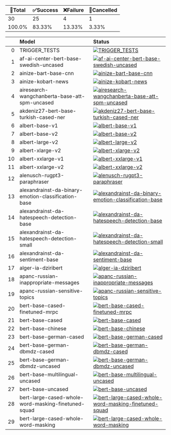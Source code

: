 🚀Total|✅Success|❌Failure|🚫Cancelled|
-----|-------|-------|-------|
30|25|4|1|
100.0%|83.33%|13.33%|3.33%|

|    | Model                                               | Status                                                                                                                                                                                                                                                                                                                                       |
|---:|:----------------------------------------------------|:---------------------------------------------------------------------------------------------------------------------------------------------------------------------------------------------------------------------------------------------------------------------------------------------------------------------------------------------|
|  0 | TRIGGER_TESTS                                       | [![TRIGGER_TESTS](https://api.github.com/Konjarla-Vindya/son-azureml-oss-models/actions/workflows/TRIGGER_TESTS/badge.svg)](https://api.github.com/Konjarla-Vindya/son-azureml-oss-models/actions/workflows/TRIGGER_TESTS)                                                                                                                   |
|  1 | af-ai-center-bert-base-swedish-uncased              | [![af-ai-center-bert-base-swedish-uncased](https://api.github.com/Konjarla-Vindya/son-azureml-oss-models/actions/workflows/af-ai-center-bert-base-swedish-uncased/badge.svg)](https://api.github.com/Konjarla-Vindya/son-azureml-oss-models/actions/workflows/af-ai-center-bert-base-swedish-uncased)                                        |
|  2 | ainize-bart-base-cnn                                | [![ainize-bart-base-cnn](https://api.github.com/Konjarla-Vindya/son-azureml-oss-models/actions/workflows/ainize-bart-base-cnn/badge.svg)](https://api.github.com/Konjarla-Vindya/son-azureml-oss-models/actions/workflows/ainize-bart-base-cnn)                                                                                              |
|  3 | ainize-kobart-news                                  | [![ainize-kobart-news](https://api.github.com/Konjarla-Vindya/son-azureml-oss-models/actions/workflows/ainize-kobart-news/badge.svg)](https://api.github.com/Konjarla-Vindya/son-azureml-oss-models/actions/workflows/ainize-kobart-news)                                                                                                    |
|  4 | airesearch-wangchanberta-base-att-spm-uncased       | [![airesearch-wangchanberta-base-att-spm-uncased](https://api.github.com/Konjarla-Vindya/son-azureml-oss-models/actions/workflows/airesearch-wangchanberta-base-att-spm-uncased/badge.svg)](https://api.github.com/Konjarla-Vindya/son-azureml-oss-models/actions/workflows/airesearch-wangchanberta-base-att-spm-uncased)                   |
|  5 | akdeniz27-bert-base-turkish-cased-ner               | [![akdeniz27-bert-base-turkish-cased-ner](https://api.github.com/Konjarla-Vindya/son-azureml-oss-models/actions/workflows/akdeniz27-bert-base-turkish-cased-ner/badge.svg)](https://api.github.com/Konjarla-Vindya/son-azureml-oss-models/actions/workflows/akdeniz27-bert-base-turkish-cased-ner)                                           |
|  6 | albert-base-v1                                      | [![albert-base-v1](https://api.github.com/Konjarla-Vindya/son-azureml-oss-models/actions/workflows/albert-base-v1/badge.svg)](https://api.github.com/Konjarla-Vindya/son-azureml-oss-models/actions/workflows/albert-base-v1)                                                                                                                |
|  7 | albert-base-v2                                      | [![albert-base-v2](https://api.github.com/Konjarla-Vindya/son-azureml-oss-models/actions/workflows/albert-base-v2/badge.svg)](https://api.github.com/Konjarla-Vindya/son-azureml-oss-models/actions/workflows/albert-base-v2)                                                                                                                |
|  8 | albert-large-v2                                     | [![albert-large-v2](https://api.github.com/Konjarla-Vindya/son-azureml-oss-models/actions/workflows/albert-large-v2/badge.svg)](https://api.github.com/Konjarla-Vindya/son-azureml-oss-models/actions/workflows/albert-large-v2)                                                                                                             |
|  9 | albert-xlarge-v2                                    | [![albert-xlarge-v2](https://api.github.com/Konjarla-Vindya/son-azureml-oss-models/actions/workflows/albert-xlarge-v2/badge.svg)](https://api.github.com/Konjarla-Vindya/son-azureml-oss-models/actions/workflows/albert-xlarge-v2)                                                                                                          |
| 10 | albert-xxlarge-v1                                   | [![albert-xxlarge-v1](https://api.github.com/Konjarla-Vindya/son-azureml-oss-models/actions/workflows/albert-xxlarge-v1/badge.svg)](https://api.github.com/Konjarla-Vindya/son-azureml-oss-models/actions/workflows/albert-xxlarge-v1)                                                                                                       |
| 11 | albert-xxlarge-v2                                   | [![albert-xxlarge-v2](https://api.github.com/Konjarla-Vindya/son-azureml-oss-models/actions/workflows/albert-xxlarge-v2/badge.svg)](https://api.github.com/Konjarla-Vindya/son-azureml-oss-models/actions/workflows/albert-xxlarge-v2)                                                                                                       |
| 12 | alenusch-rugpt3-paraphraser                         | [![alenusch-rugpt3-paraphraser](https://api.github.com/Konjarla-Vindya/son-azureml-oss-models/actions/workflows/alenusch-rugpt3-paraphraser/badge.svg)](https://api.github.com/Konjarla-Vindya/son-azureml-oss-models/actions/workflows/alenusch-rugpt3-paraphraser)                                                                         |
| 13 | alexandrainst-da-binary-emotion-classification-base | [![alexandrainst-da-binary-emotion-classification-base](https://api.github.com/Konjarla-Vindya/son-azureml-oss-models/actions/workflows/alexandrainst-da-binary-emotion-classification-base/badge.svg)](https://api.github.com/Konjarla-Vindya/son-azureml-oss-models/actions/workflows/alexandrainst-da-binary-emotion-classification-base) |
| 14 | alexandrainst-da-hatespeech-detection-base          | [![alexandrainst-da-hatespeech-detection-base](https://api.github.com/Konjarla-Vindya/son-azureml-oss-models/actions/workflows/alexandrainst-da-hatespeech-detection-base/badge.svg)](https://api.github.com/Konjarla-Vindya/son-azureml-oss-models/actions/workflows/alexandrainst-da-hatespeech-detection-base)                            |
| 15 | alexandrainst-da-hatespeech-detection-small         | [![alexandrainst-da-hatespeech-detection-small](https://api.github.com/Konjarla-Vindya/son-azureml-oss-models/actions/workflows/alexandrainst-da-hatespeech-detection-small/badge.svg)](https://api.github.com/Konjarla-Vindya/son-azureml-oss-models/actions/workflows/alexandrainst-da-hatespeech-detection-small)                         |
| 16 | alexandrainst-da-sentiment-base                     | [![alexandrainst-da-sentiment-base](https://api.github.com/Konjarla-Vindya/son-azureml-oss-models/actions/workflows/alexandrainst-da-sentiment-base/badge.svg)](https://api.github.com/Konjarla-Vindya/son-azureml-oss-models/actions/workflows/alexandrainst-da-sentiment-base)                                                             |
| 17 | alger-ia-dziribert                                  | [![alger-ia-dziribert](https://api.github.com/Konjarla-Vindya/son-azureml-oss-models/actions/workflows/alger-ia-dziribert/badge.svg)](https://api.github.com/Konjarla-Vindya/son-azureml-oss-models/actions/workflows/alger-ia-dziribert)                                                                                                    |
| 18 | apanc-russian-inappropriate-messages                | [![apanc-russian-inappropriate-messages](https://api.github.com/Konjarla-Vindya/son-azureml-oss-models/actions/workflows/apanc-russian-inappropriate-messages/badge.svg)](https://api.github.com/Konjarla-Vindya/son-azureml-oss-models/actions/workflows/apanc-russian-inappropriate-messages)                                              |
| 19 | apanc-russian-sensitive-topics                      | [![apanc-russian-sensitive-topics](https://api.github.com/Konjarla-Vindya/son-azureml-oss-models/actions/workflows/apanc-russian-sensitive-topics/badge.svg)](https://api.github.com/Konjarla-Vindya/son-azureml-oss-models/actions/workflows/apanc-russian-sensitive-topics)                                                                |
| 20 | bert-base-cased-finetuned-mrpc                      | [![bert-base-cased-finetuned-mrpc](https://api.github.com/Konjarla-Vindya/son-azureml-oss-models/actions/workflows/bert-base-cased-finetuned-mrpc/badge.svg)](https://api.github.com/Konjarla-Vindya/son-azureml-oss-models/actions/workflows/bert-base-cased-finetuned-mrpc)                                                                |
| 21 | bert-base-cased                                     | [![bert-base-cased](https://api.github.com/Konjarla-Vindya/son-azureml-oss-models/actions/workflows/bert-base-cased/badge.svg)](https://api.github.com/Konjarla-Vindya/son-azureml-oss-models/actions/workflows/bert-base-cased)                                                                                                             |
| 22 | bert-base-chinese                                   | [![bert-base-chinese](https://api.github.com/Konjarla-Vindya/son-azureml-oss-models/actions/workflows/bert-base-chinese/badge.svg)](https://api.github.com/Konjarla-Vindya/son-azureml-oss-models/actions/workflows/bert-base-chinese)                                                                                                       |
| 23 | bert-base-german-cased                              | [![bert-base-german-cased](https://api.github.com/Konjarla-Vindya/son-azureml-oss-models/actions/workflows/bert-base-german-cased/badge.svg)](https://api.github.com/Konjarla-Vindya/son-azureml-oss-models/actions/workflows/bert-base-german-cased)                                                                                        |
| 24 | bert-base-german-dbmdz-cased                        | [![bert-base-german-dbmdz-cased](https://api.github.com/Konjarla-Vindya/son-azureml-oss-models/actions/workflows/bert-base-german-dbmdz-cased/badge.svg)](https://api.github.com/Konjarla-Vindya/son-azureml-oss-models/actions/workflows/bert-base-german-dbmdz-cased)                                                                      |
| 25 | bert-base-german-dbmdz-uncased                      | [![bert-base-german-dbmdz-uncased](https://api.github.com/Konjarla-Vindya/son-azureml-oss-models/actions/workflows/bert-base-german-dbmdz-uncased/badge.svg)](https://api.github.com/Konjarla-Vindya/son-azureml-oss-models/actions/workflows/bert-base-german-dbmdz-uncased)                                                                |
| 26 | bert-base-multilingual-uncased                      | [![bert-base-multilingual-uncased](https://api.github.com/Konjarla-Vindya/son-azureml-oss-models/actions/workflows/bert-base-multilingual-uncased/badge.svg)](https://api.github.com/Konjarla-Vindya/son-azureml-oss-models/actions/workflows/bert-base-multilingual-uncased)                                                                |
| 27 | bert-base-uncased                                   | [![bert-base-uncased](https://api.github.com/Konjarla-Vindya/son-azureml-oss-models/actions/workflows/bert-base-uncased/badge.svg)](https://api.github.com/Konjarla-Vindya/son-azureml-oss-models/actions/workflows/bert-base-uncased)                                                                                                       |
| 28 | bert-large-cased-whole-word-masking-finetuned-squad | [![bert-large-cased-whole-word-masking-finetuned-squad](https://api.github.com/Konjarla-Vindya/son-azureml-oss-models/actions/workflows/bert-large-cased-whole-word-masking-finetuned-squad/badge.svg)](https://api.github.com/Konjarla-Vindya/son-azureml-oss-models/actions/workflows/bert-large-cased-whole-word-masking-finetuned-squad) |
| 29 | bert-large-cased-whole-word-masking                 | [![bert-large-cased-whole-word-masking](https://api.github.com/Konjarla-Vindya/son-azureml-oss-models/actions/workflows/bert-large-cased-whole-word-masking/badge.svg)](https://api.github.com/Konjarla-Vindya/son-azureml-oss-models/actions/workflows/bert-large-cased-whole-word-masking)                                                 |